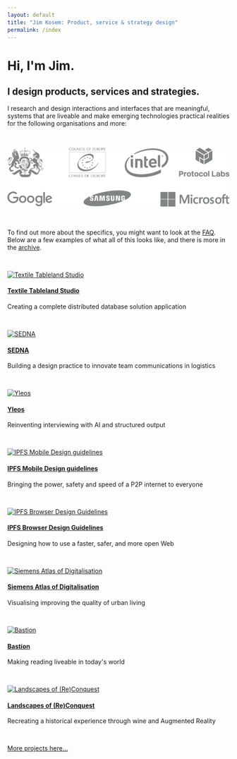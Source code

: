 ```yaml
---
layout: default
title: "Jim Kosem: Product, service & strategy design"
permalink: /index
---
```


<div class="indexheader">
	
<h1>Hi, I'm Jim.</h1>

<h2>I design products, services and strategies.</h2>

<p>I research and design interactions and interfaces that are meaningful, systems that are liveable and make emerging technologies practical realities for the following organisations and more:</p>

</div>

<div>
    <img src="assets/images/logos.png" style="padding-top:33px;padding-bottom:33px;">
</div>

To find out more about the specifics, you might want to look at the [FAQ](faq.html). Below are a 
few examples of what all of this looks like, and there is more in the [archive](archive.html).

&nbsp;

[![Textile Tableland Studio]({{site.url}}assets/images/tablelandstudio-card-m.png)](textile-tablelandstudio.html)

#### [Textile Tableland Studio](textile-tablelandstudio.html)

Creating a complete distributed database solution application

&nbsp;

[![SEDNA]({{site.url}}assets/images/sedna-card-m.jpg)](sedna.html)

#### [SEDNA](sedna.html)

Building a design practice to innovate team communications in logistics

&nbsp;

[![Yleos]({{site.url}}assets/images/yleos-card-m.png)](yleos.html)

#### [Yleos](yleos.html)

Reinventing interviewing with AI and structured output

&nbsp;

[![IPFS Mobile Design guidelines]({{site.url}}assets/images/ipfs-mobile-card.png)](ipfs-mobile.html)

#### [IPFS Mobile Design guidelines](ipfs-mobile.html)

Bringing the power, safety and speed of a P2P internet to everyone

&nbsp;

[![IPFS Browser Design Guidelines]({{site.url}}assets/images/ipfs-browser-card.png)](ipfs-browser.html)

#### [IPFS Browser Design Guidelines](ipfs-browser.html)

Designing how to use a faster, safer, and more open Web

&nbsp;

[![Siemens Atlas of Digitalisation]({{site.url}}assets/images/siemens-card.png)](siemens.html)

#### [Siemens Atlas of Digitalisation](siemens.html)

Visualising improving the quality of urban living

&nbsp;

[![Bastion]({{site.url}}assets/images/bastion-card.png)](bastion.html)

#### [Bastion](bastion.html)

Making reading liveable in today's world

&nbsp;

[![Landscapes of (Re)Conquest]({{site.url}}assets/images/landscapes-card.png)](landscapesofreconquest.html)

#### [Landscapes of (Re)Conquest](landscapesofreconquest.html)

Recreating a historical experience through wine and Augmented Reality

&nbsp;

[More projects here...](archive.html)

&nbsp;

<!---
<div class="subfooter">
    <div>
        <img src="assets/images/logos.png" style="padding-top:33px;padding-bottom:33px;">
    </div>
</div>
--->

<!-- <h4>What I'm up to lately</h4>
<ul class="myposts">

{% for post in site.categories.update limit:3 %}
    <li><a href="{{ post.url }}">{{ post.title}}</a>
    <span class="postDate">{{ post.date | date: "(%-d %b %Y)" }}</span>
    </li>
{% endfor %}
</ul> -->
